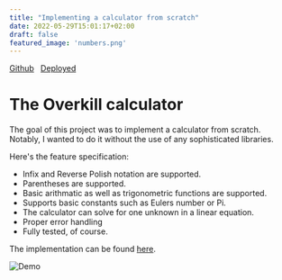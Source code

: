 ```yaml
---
title: "Implementing a calculator from scratch"
date: 2022-05-29T15:01:17+02:00
draft: false
featured_image: 'numbers.png'
---
```


[Github](https://github.com/scheuclu/mandelbrot)&nbsp;&nbsp;
[Deployed](https://share.streamlit.io/scheuclu/overkillcalculator/main/webpage.py)

<!-- <iframe src="https://share.streamlit.io/scheuclu/overkillcalculator/main/webpage.py" width="800" height="800"></iframe> -->

# The Overkill calculator
The goal of this project was to implement a calculator from scratch.
Notably, I wanted to do it without the use of any sophisticated libraries.

Here's the feature specification:

 - Infix and Reverse Polish notation are supported.
 - Parentheses are supported.
 - Basic arithmatic as well as trigonometric functions are supported.
 - Supports basic constants such as Eulers number or Pi.
 - The calculator can solve for one unknown in a linear equation.
 - Proper error handling
 - Fully tested, of course.

The implementation can be found [here](https://github.com/scheuclu/OverkillCalculator).


![Demo](/images/calculator.gif)

